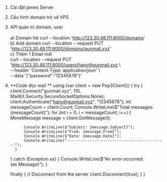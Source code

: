 1) Cài đặt  james Server  
2) Cấu hình domain trỏ về VPS  
3) API quản trị domain, user  
    <br> a) Domain list curl --location 'http://123.30.48.111:8000/domains' <br>
    b) Add domain  curl --location --request PUT 'http://123.30.48.111:8000/domains/gunmail.xyz' <br>
    c) Thêm 1 Email mới  <br>
     curl --location --request PUT 'http://123.30.48.111:8000/users/hanv@gunmail.xyz \ <br>
    --header 'Content-Type: application/json' \ <br>
    --data '{"password":"12345678"}' <br>
    

4) **Code đọc mail **
 using (var client = new Pop3Client())
 {
     try
     {  
         client.Connect("gunmail.xyz", 110, MailKit.Security.SecureSocketOptions.None);
         client.Authenticate("hanv@gunmail.xyz", "12345678");
         int messageCount = client.Count;
         Console.WriteLine($"Total messages: {messageCount}");
         for (int i = 0; i < messageCount; i++)
         {
             MimeMessage message = client.GetMessage(i);

             Console.WriteLine($"Subject: {message.Subject}");
             Console.WriteLine($"From: {message.From}");
             Console.WriteLine($"Date: {message.Date}");
             Console.WriteLine("--------------------------------------------");
         }
     }
     catch (Exception ex)
     {
         Console.WriteLine($"An error occurred: {ex.Message}");
     }
     
     finally
     {
         // Disconnect from the server
         client.Disconnect(true);
     }
 }

